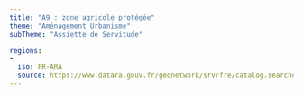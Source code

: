 ```yaml
---
title: "A9 : zone agricole protégée"
theme: "Aménagement Urbanisme"
subTheme: "Assiette de Servitude"

regions:
-
  iso: FR-ARA
  source: https://www.datara.gouv.fr/geonetwork/srv/fre/catalog.search#/search?resultType=details&sortBy=relevance&from=1&to=20&fast=index&_content_type=json&any=A9%20:%20zone%20agricole%20prot%C3%A9g%C3%A9e
---
```

